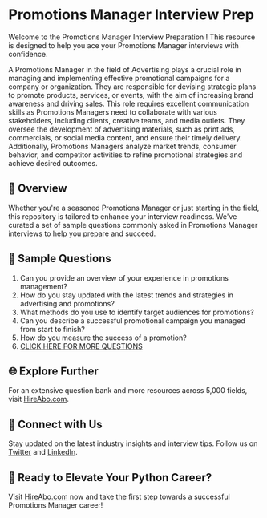 # Promotions Manager Interview Prep

Welcome to the Promotions Manager Interview Preparation ! This resource is designed to help you ace your Promotions Manager interviews with confidence.

A Promotions Manager in the field of Advertising plays a crucial role in managing and implementing effective promotional campaigns for a company or organization. They are responsible for devising strategic plans to promote products, services, or events, with the aim of increasing brand awareness and driving sales. This role requires excellent communication skills as Promotions Managers need to collaborate with various stakeholders, including clients, creative teams, and media outlets. They oversee the development of advertising materials, such as print ads, commercials, or social media content, and ensure their timely delivery. Additionally, Promotions Managers analyze market trends, consumer behavior, and competitor activities to refine promotional strategies and achieve desired outcomes.

## 🚀 Overview

Whether you're a seasoned Promotions Manager or just starting in the field, this repository is tailored to enhance your interview readiness. We've curated a set of sample questions commonly asked in Promotions Manager interviews to help you prepare and succeed.

## 📝 Sample Questions

1. Can you provide an overview of your experience in promotions management?
2. How do you stay updated with the latest trends and strategies in advertising and promotions?
3. What methods do you use to identify target audiences for promotions?
4. Can you describe a successful promotional campaign you managed from start to finish?
5. How do you measure the success of a promotion?
6. [CLICK HERE FOR MORE QUESTIONS](https://hireabo.com/job/8_3_40/Promotions%20Manager)

## 🌐 Explore Further

For an extensive question bank and more resources across 5,000 fields, visit [HireAbo.com](https://www.hireabo.com).

## 📱 Connect with Us

Stay updated on the latest industry insights and interview tips. Follow us on [Twitter](https://twitter.com/hireabo) and [LinkedIn](https://www.linkedin.com/in/hire-abo-3609972a8/).

## 🚀 Ready to Elevate Your Python Career?

Visit [HireAbo.com](https://www.hireabo.com) now and take the first step towards a successful Promotions Manager career!